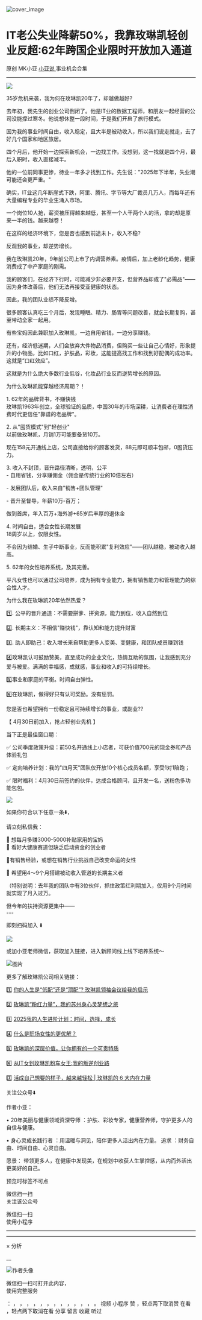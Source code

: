 ![cover_image](https://mmbiz.qpic.cn/mmbiz_jpg/A8SKDch4cJGN4yUYSwLlicJicrnfian7VbGfmOaLfcNohK9nzts37WmEcicvQxCsYdVcRQItxOom23Mkic8vsvWslqg/0?wx_fmt=jpeg)

#  IT老公失业降薪50%，我靠玫琳凯轻创业反超:62年跨国企业限时开放加入通道

原创  MK小亚  [ 小亚说 ](https://mp.weixin.qq.com/mp/appmsgalbum?__biz=MzUxNDAwNTk0MQ==&action=getalbum&album_id=2679158701706002433#wechat_redirect) 事业机会合集

__ _ _ _ _

  
![](https://mmbiz.qpic.cn/mmbiz_jpg/A8SKDch4cJGN4yUYSwLlicJicrnfian7VbGQaTvGiauXY7nFTakEgh4icMCwR2kfoQqiaUm4Q843lS7LVg0SLW9HPF9Q/640?wx_fmt=jpeg)

  

35岁危机来袭，我为何在玫琳凯20年了，却越做越好?

  

去年初，我先生的创业公司倒闭了。他是IT业的数据工程师，和朋友一起经营的公司没能撑过寒冬。他说想休整一段时间，于是我们开启了旅行模式。  
  
因为我的事业时间自由，收入稳定，且大半是被动收入，所以我们说走就走，去了好几个国家和地区旅居。

四个月后，他开始一边探索新机会，一边找工作。没想到，这一找就是四个月，最后入职时，收入直接减半。  
  
他的一位前同事更惨，待业一年多才找到工作。先生说："2025年下半年，失业潮可能还会更严重。"  
  
确实，IT业这几年断崖式下跌，阿里、腾讯、字节等大厂裁员几万人，而每年还有大量编程专业的毕业生涌入市场。

一个岗位10人抢，薪资被压得越来越低，甚至一个人干两个人的活，拿的却是原来一半的钱。越来越卷！

  
在这样的经济环境下，您是否也感到前途未卜，收入不稳?

  

反观我的事业，却逆势增长。  
  
我在玫琳凯20年，9年前公司上市了内调营养素。疫情后，加上老龄化趋势，健康消费成了中产家庭的刚需。

我的顾客们，在经济下行时，可能减少非必要开支，但营养品却成了"必需品"——因为身体改善后，他们无法再接受亚健康的状态。  

  

因此，我的团队业绩不降反增。

  

很多顾客认真吃三个月后，发现睡眠、精力、肠胃等问题改善，就会长期复购，甚至带动全家一起用。

有些宝妈因此兼职加入玫琳凯，一边自用省钱，一边分享赚钱。

  

还有，经济低迷期，人们会放弃大件物品消费，但购买一些让自己心情好，形象提升的小物品，比如口红，护肤品，彩妆，这能提高找工作和找到好配偶的成功率。这就是“口红效应”。

这就是为什么绝大多数行业低谷，化妆品行业反而逆势增长的原因。

  

  

  
为什么玫琳凯能穿越经济周期？！

  
1\.  62年的品牌背书，不赚快钱  
玫琳凯1963年创立，全球验证的品质，中国30年的市场深耕，让消费者在理性消费时代更信任"靠谱的老品牌"。

  
2\.  从"囤货模式"到"轻创业"  
以前做玫琳凯，月销1万可能要备货10万。

现在158元开通线上店，公司直接给你的顾客发货，88元即可顺丰包邮，0囤货压力。

  
3\.  收入不封顶，晋升路径清晰，透明，公平  
\- 自用省钱，分享赚佣金（佣金是传统行业的10倍左右）

  
\- 发展团队后，收入来自"销售+团队管理"

  
\- 晋升至督导，年薪10万-百万；

做到首席，年入百万+海外游+65岁后丰厚的退休金

  
4\.  时间自由，适合女性长期发展  
18周岁以上，仅限女性。

不会因为结婚、生子中断事业，反而能积累"复利效应"——团队越稳，被动收入越高。

  
5\.  62年的女性培养系统，及其完善。

平凡女性也可以通过公司培养，成为拥有专业能力，拥有销售能力和管理能力的综合性人才。  
  
  
为什么我在玫琳凯20年依然热爱？

  
1️⃣. 公平的晋升通道：不需要拼爹、拼资源，能力到位，收入自然到位

  
2️⃣. 长期主义：不相信"赚快钱"，靠认知和能力提升财富

  
3️⃣. 助人即助己：收入增长来自帮助更多人变美、变健康，和团队成员赚到钱  
  
4️⃣玫琳凯认可鼓励赞美，直至成功的企业文化，热情互助的氛围，让我感到充分爱与被爱。满满的幸福感，成就感，事业和收入的可持续增长。

  

5️⃣事业和家庭的平衡。时间自由弹性。

  

6️⃣在玫琳凯，做得好只有认可奖励。没有惩罚。

  

  

您是否也希望拥有一份稳定且可持续增长的事业，或副业??

  

【  4月30日前加入，抢占轻创业先机  】

当下正是最佳窗口期：

  
✅ 公司季度政策升级：前50名开通线上小店者，可获价值700元的现金券和产品体验礼包

  
✅ 定向培养计划：我的"四月天"团队仅开放10个核心成员名额，享受1对1陪跑；

  
✅ 限时福利：4月30日前签约的伙伴，达成合格顾问，且开发一名，送粉色多功能包包。

  

![](https://mmbiz.qpic.cn/mmbiz_jpg/A8SKDch4cJGN4yUYSwLlicJicrnfian7VbGcIlvPJyLCxlDEUfAQlRScJ0cxCkj8YGPpDfGiaIlSIxgSlnQNyjygLw/640?wx_fmt=jpeg)  
  

  
如果你符合以下任意一条⬇️，

请立刻私信我：

  
🔸 想每月多赚3000-5000补贴家用的宝妈  
🔸 看好大健康赛道但缺乏启动资金的创业者

🔸有销售经验，或想在销售行业挑战自己改变命运的女性

🔸 希望用4～9个月搭建被动收入管道的长期主义者  
  
（特别说明：去年我的团队中有3位伙伴，抓住政策红利期加入，仅用9个月时间就实现了月入过万。  

但今年的扶持资源更集中——  
\---

  

即刻扫码加入  ⬇️  

![](https://mmbiz.qpic.cn/mmbiz_jpg/A8SKDch4cJGN4yUYSwLlicJicrnfian7VbGx016Gz2GxZF8jKVlnrq8DA0SaXkxzia5bNqx9fS5qiaJhPwWgYToLQMg/640?wx_fmt=jpeg)

  

  

  

或加小亚老师微信，获取加入链接，进入新顾问线上线下培养系统～

![图片](https://mmbiz.qpic.cn/mmbiz_jpg/A8SKDch4cJG5wx3MIOdskHwY65DcZCcjjPicGJQiaCFbtFlfWrlZqJUZzTlg7ZVa2ZKR4YucE7qJ67NPP2Q3TImA/640?wx_fmt=jpeg)  
  
  

  

更多了解玫琳凯公司相关链接：

1️⃣ [ 你的人生是“低配”还是“顶配”? 玫琳凯领袖会议给我的启示
](https://mp.weixin.qq.com/s?__biz=MzUxNDAwNTk0MQ==&mid=2247486034&idx=1&sn=d5a81ffc2a31a4990405c30a6e6ae8d4&scene=21#wechat_redirect)

2️⃣ [ 玫琳凯“粉红力量”，我的苏州身心灵梦想之旅
](https://mp.weixin.qq.com/s?__biz=MzUxNDAwNTk0MQ==&mid=2247486038&idx=1&sn=e889df9ee17797cab5654240863d07d1&scene=21#wechat_redirect)

3️⃣ [ 2025我的人生进阶计划：时间，选择，成长
](https://mp.weixin.qq.com/s?__biz=MzUxNDAwNTk0MQ==&mid=2247486008&idx=1&sn=6f81f66db66f83ecf778f68859047633&scene=21#wechat_redirect)

4️⃣ [ 什么是职场女性的更优解？
](https://mp.weixin.qq.com/s?__biz=MzUxNDAwNTk0MQ==&mid=2247485001&idx=1&sn=ad39ae16de03c0854ba8e545d0bd719b&scene=21#wechat_redirect)  

5️⃣ [ 玫琳凯的深层价值，让你拥有的一个可贵特质
](https://mp.weixin.qq.com/s?__biz=MzUxNDAwNTk0MQ==&mid=2247484802&idx=1&sn=2bfaab8bc168459c8e7b7e09ae6fcc3c&scene=21#wechat_redirect)

6️⃣ [ 从IT女到玫琳凯粉车女王:我的叛逆创业路
](https://mp.weixin.qq.com/s?__biz=MzUxNDAwNTk0MQ==&mid=2247486054&idx=1&sn=458e8e2834d51a5a61e77cf9f659c912&scene=21#wechat_redirect)

7️⃣ [ 活成自己想要的样子，越来越轻松 | 玫琳凯的 6 大内在力量
](https://mp.weixin.qq.com/s?__biz=MzUxNDAwNTk0MQ==&mid=2247485648&idx=3&sn=c8be74eced4e9199031d0a97dd9bee79&scene=21#wechat_redirect)

  

关注公众号⬇️

  

作者小亚：

•  20年美丽与健康领域资深导师  ：护肤、彩妆专家，健康营养师，守护更多人的自信与健康。

•  身心灵成长践行者  ：用温暖与洞见，陪伴更多人活出内在力量。  追求  ：财务自由、时间自由、心灵自由。

愿景：  带领更多人，在健康中发现美，在规划中收获人生掌控感，从内而外活出更美好的自己。

  

预览时标签不可点

微信扫一扫  
关注该公众号



微信扫一扫  
使用小程序

****



****



×  分析

__

![作者头像](http://mmbiz.qpic.cn/mmbiz_png/A8SKDch4cJE0KicTMyrVCx3VLqEgic5sJ1V5QeGZTibG9GLZlSCXSj5ByXNkib5PBrZVMkI41KKxgwE1K9gfypUeRg/0?wx_fmt=png)

微信扫一扫可打开此内容，  
使用完整服务

：  ，  ，  ，  ，  ，  ，  ，  ，  ，  ，  ，  ，  。  视频  小程序  赞  ，轻点两下取消赞  在看  ，轻点两下取消在看
分享  留言  收藏  听过


